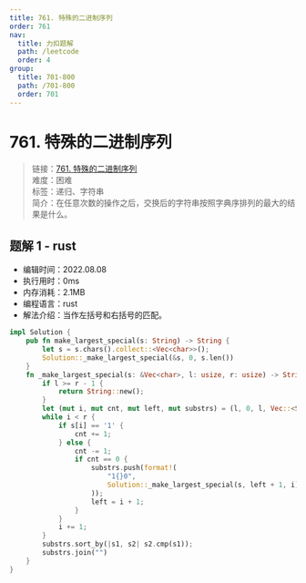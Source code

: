 ```yaml
---
title: 761. 特殊的二进制序列
order: 761
nav:
  title: 力扣题解
  path: /leetcode
  order: 4
group:
  title: 701-800
  path: /701-800
  order: 701
---
```


# 761. 特殊的二进制序列
    
> 链接：[761. 特殊的二进制序列](https://leetcode.cn/problems/special-binary-string/)  
> 难度：困难  
> 标签：递归、字符串  
> 简介：在任意次数的操作之后，交换后的字符串按照字典序排列的最大的结果是什么。
      
## 题解 1 - rust
- 编辑时间：2022.08.08
- 执行用时：0ms
- 内存消耗：2.1MB
- 编程语言：rust
- 解法介绍：当作左括号和右括号的匹配。
```rust
impl Solution {
    pub fn make_largest_special(s: String) -> String {
        let s = s.chars().collect::<Vec<char>>();
        Solution::_make_largest_special(&s, 0, s.len())
    }
    fn _make_largest_special(s: &Vec<char>, l: usize, r: usize) -> String {
        if l >= r - 1 {
            return String::new();
        }
        let (mut i, mut cnt, mut left, mut substrs) = (l, 0, l, Vec::<String>::new());
        while i < r {
            if s[i] == '1' {
                cnt += 1;
            } else {
                cnt -= 1;
                if cnt == 0 {
                    substrs.push(format!(
                        "1{}0",
                        Solution::_make_largest_special(s, left + 1, i)
                    ));
                    left = i + 1;
                }
            }
            i += 1;
        }
        substrs.sort_by(|s1, s2| s2.cmp(s1));
        substrs.join("")
    }
}
```

      